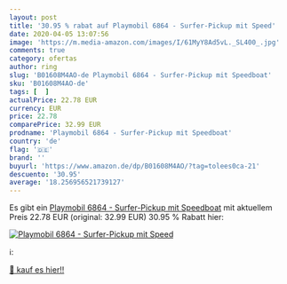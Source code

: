 ```yaml
---
layout: post
title: '30.95 % rabat auf Playmobil 6864 - Surfer-Pickup mit Speed'
date: 2020-04-05 13:07:56
image: 'https://m.media-amazon.com/images/I/61MyY8Ad5vL._SL400_.jpg'
comments: true
category: ofertas
author: ring
slug: 'B01608M4AO-de Playmobil 6864 - Surfer-Pickup mit Speedboat'
sku: 'B01608M4AO-de'
tags: [  ]
actualPrice: 22.78 EUR
currency: EUR
price: 22.78
comparePrice: 32.99 EUR
prodname: 'Playmobil 6864 - Surfer-Pickup mit Speedboat'
country: 'de'
flag: '🇩🇪'
brand: ''
buyurl: 'https://www.amazon.de/dp/B01608M4AO/?tag=tolees0ca-21'
descuento: '30.95'
average: '18.256956521739127'
---
```


Es gibt ein [Playmobil 6864 - Surfer-Pickup mit Speedboat](https://www.amazon.de/dp/B01608M4AO/?tag=tolees0ca-21) mit aktuellem Preis 22.78 EUR (original: 32.99 EUR) 30.95 % Rabatt hier:

[![Playmobil 6864 - Surfer-Pickup mit Speed](https://m.media-amazon.com/images/I/61MyY8Ad5vL._SL400_.jpg)](https://www.amazon.de/dp/B01608M4AO/?tag=tolees0ca-21)

ℹ️:


[🛒 kauf es hier!!](https://www.amazon.de/dp/B01608M4AO/?tag=tolees0ca-21)
